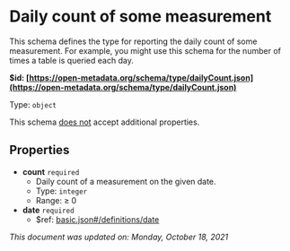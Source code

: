 # Daily count of some measurement

This schema defines the type for reporting the daily count of some measurement. For example, you might use this schema for the number of times a table is queried each day.

**$id: [https://open-metadata.org/schema/type/dailyCount.json](https://open-metadata.org/schema/type/dailyCount.json)**

Type: `object`

This schema <u>does not</u> accept additional properties.

## Properties
 - **count** `required`
   - Daily count of a measurement on the given date.
   - Type: `integer`
   - Range:  &ge; 0
 - **date** `required`
   - $ref: [basic.json#/definitions/date](basic.md#date)

_This document was updated on: Monday, October 18, 2021_